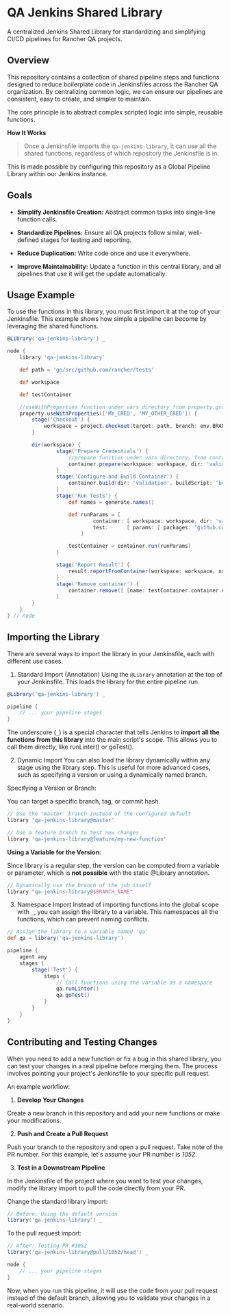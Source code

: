 # QA Jenkins Shared Library
A centralized Jenkins Shared Library for standardizing and simplifying CI/CD pipelines for Rancher QA projects.

## Overview
This repository contains a collection of shared pipeline steps and functions designed to reduce boilerplate code in Jenkinsfiles across the Rancher QA organization. By centralizing common logic, we can ensure our pipelines are consistent, easy to create, and simpler to maintain.

The core principle is to abstract complex scripted logic into simple, reusable functions.

**How It Works**
> Once a Jenkinsfile imports the `qa-jenkins-library`, it can use all the shared functions, regardless of which repository the Jenkinsfile is in.

This is made possible by configuring this repository as a Global Pipeline Library within our Jenkins instance.

## Goals
- **Simplify Jenkinsfile Creation:** Abstract common tasks into single-line function calls.

- **Standardize Pipelines:** Ensure all QA projects follow similar, well-defined stages for testing and reporting.

- **Reduce Duplication:** Write code once and use it everywhere.

- **Improve Maintainability:** Update a function in this central library, and all pipelines that use it will get the update automatically.

## Usage Example
To use the functions in this library, you must first import it at the top of your Jenkinsfile. This example shows how simple a pipeline can become by leveraging the shared functions.

```groovy
@Library('qa-jenkins-library') _

node {
    library 'qa-jenkins-library'

    def path = 'go/src/github.com/rancher/tests'

    def workspace

    def testContainer

    //useWithProperties function under vars directory from property.groovy
    property.useWithProperties(['MY_CRED', 'MY_OTHER_CRED']) {
        stage('Checkout') {
            workspace = project.checkout(target: path, branch: env.BRANCH, repository: env.REPO)
        }

        dir(workspace) {
                stage('Prepare Credentials') {
                    //prepare function under vars directory, from container.groovy
                    container.prepare(workspace: workspace, dir: 'validation')
                }
                stage('Configure and Build Container') {
                    container.build(dir: 'validation', buildScript: 'build.sh', configureScript: 'configure.sh')
                }
                stage('Run Tests') {
                    def names = generate.names()

                    def runParams = [
                            container: [ workspace: workspace, dir: 'validation', name: names.container, image: names.image],
                            test:      [ params: [ packages: "github.com/rancher/tests/validation/${env.TEST_PACKAGE}", cases: env.GOTEST_TESTCASE, tags: env.TAGS ]]
                        ]

                    testContainer = container.run(runParams)
                }

                stage('Report Result') {
                    result.reportFromContainer(workspace: workspace, name: testContainer.container.name, image: testContainer.container.image, dir: 'validation', resultsXML: testContainer.test.resultsXML)
                }
                stage('Remove container') {
                    container.remove([ [name: testContainer.container.name, image: testContainer.container.image] ])
                }
        }
    }
} // node
```

## Importing the Library
There are several ways to import the library in your Jenkinsfile, each with different use cases.

1. Standard Import (Annotation)
Using the `@Library` annotation at the top of your Jenkinsfile. This loads the library for the entire pipeline run.

```groovy
@Library('qa-jenkins-library') _

pipeline {
    // ... your pipeline stages
}
```

The underscore (`_`) is a special character that tells Jenkins to **import all the functions from this library** into the main script's scope. This allows you to call them directly, like runLinter() or goTest().

2. Dynamic Import
You can also load the library dynamically within any stage using the library step. This is useful for more advanced cases, such as specifying a version or using a dynamically named branch.

Specifying a Version or Branch:

You can target a specific branch, tag, or commit hash. 

```groovy
// Use the 'master' branch instead of the configured default
library 'qa-jenkins-library@master'

// Use a feature branch to test new changes
library 'qa-jenkins-library@feature/my-new-function'
```

**Using a Variable for the Version:**

Since library is a regular step, the version can be computed from a variable or parameter, which is **not possible** with the static @Library annotation.

```groovy
// Dynamically use the branch of the job itself
library "qa-jenkins-library@$BRANCH_NAME"
```

3. Namespace Import
Instead of importing functions into the global scope with `_`, you can assign the library to a variable. This namespaces all the functions, which can prevent naming conflicts.

```groovy
// Assign the library to a variable named 'qa'
def qa = library('qa-jenkins-library')

pipeline {
    agent any
    stages {
        stage('Test') {
            steps {
                // Call functions using the variable as a namespace
                qa.runLinter()
                qa.goTest()
            }
        }
    }
}
```

## Contributing and Testing Changes
When you need to add a new function or fix a bug in this shared library, you can test your changes in a real pipeline before merging them. The process involves pointing your project's Jenkinsfile to your specific pull request.

An example workflow:

1. **Develop Your Changes**

Create a new branch in this repository and add your new functions or make your modifications.

2. **Push and Create a Pull Request**

Push your branch to the repository and open a pull request. Take note of the PR number. For this example, let's assume your PR number is _1052_.

3. **Test in a Downstream Pipeline**

In the Jenkinsfile of the project where you want to test your changes, modify the library import to pull the code directly from your PR.

Change the standard library import:

``` groovy
// Before: Using the default version
library('qa-jenkins-library') _
```

To the pull request import:

``` groovy
// After: Testing PR #1052
library('qa-jenkins-library@pull/1052/head') _

node {
    // ... your pipeline stages
}
```

Now, when you run this pipeline, it will use the code from your pull request instead of the default branch, allowing you to validate your changes in a real-world scenario. 
